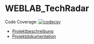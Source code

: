 # WEBLAB_TechRadar
Code Coverage: [![codecov](https://codecov.io/gh/RatedNextGen/WEBLAB_TechRadar/branch/main/graph/badge.svg)](https://codecov.io/gh/RatedNextGen/WEBLAB_TechRadar)

- [Projektbeschreibung](docs/project_description.md)
- [Projektdokumentation](docs/ar42/project_documentation.md)
